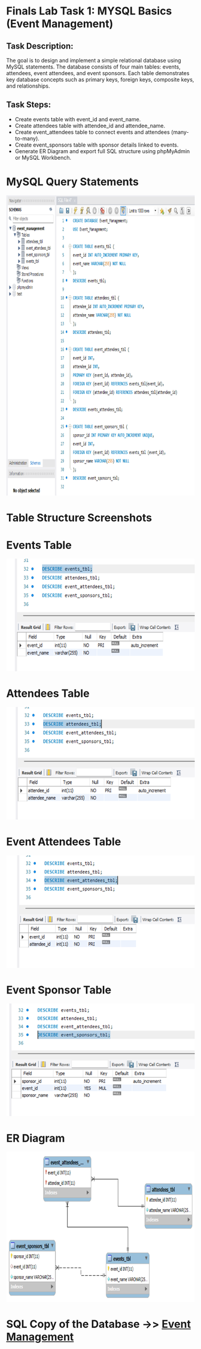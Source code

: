 # Finals Lab Task 1: MYSQL Basics (Event Management)

## Task Description:
The goal is to design and implement a simple relational database using MySQL statements. The database consists of four main tables: events, attendees, event attendees, and event sponsors. Each table demonstrates key database concepts such as primary keys, foreign keys, composite keys, and relationships.

## Task Steps:
- Create events table with event_id and event_name.
- Create attendees table with attendee_id and attendee_name.
- Create event_attendees table to connect events and attendees (many-to-many).
- Create event_sponsors table with sponsor details linked to events.
- Generate ER Diagram and export full SQL structure using phpMyAdmin or MySQL Workbench.

# MySQL Query Statements
<img src="files/SQL%20commands.png" alt="Alt Text" width="1000" height="800">

# Table Structure Screenshots

# Events Table
<img src="files/events.png" alt="Alt Text" width="600" height="300">

# Attendees Table
<img src="files/attendees.png" alt="Alt Text" width="600" height="300">

# Event Attendees Table
<img src="files/event_attendees.png" alt="Alt Text" width="600" height="300">

# Event Sponsor Table
<img src="files/event_sponsors.png" alt="Alt Text" width="600" height="300">

# ER Diagram
<img src="files/ER_Diagram.png" alt="Alt Text" width="800" height="400">

# SQL Copy of the Database ->> [Event Management](https://github.com/bangshiki/EDM-Portfolio/blob/09a1318eff4aefbe153213bf757f113d13d1b18c/Final%20Task%201/files/Event_Management.sql)
